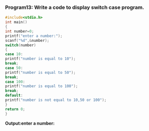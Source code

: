### Program13: Write a code to display switch case program.
```c
#include<stdio.h>
int main()
{
int number=0;
printf("enter a number:");
scanf("%d",&number);
switch(number)
{
case 10:
printf("number is equal to 10");
break;
case 50:
printf("number is equal to 50");
break;
case 100:
printf("number is equal to 100");
break;
default:
printf("number is not equal to 10,50 or 100");
}
return 0;
}
```
**Output:enter a number:**
